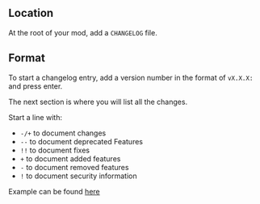 ## Location

At the root of your mod, add a `CHANGELOG` file.

## Format

To start a changelog entry, add a version number in the format of `vX.X.X:` and press enter.

The next section is where you will list all the changes.

Start a line with: 
- `-/+` to document changes 
- `--`  to document deprecated Features
- `!!`  to document fixes
- `+`   to document added features 
- `-`   to document removed features
- `!`   to document security information

Example can be found [here](/examples/CHANGELOG)